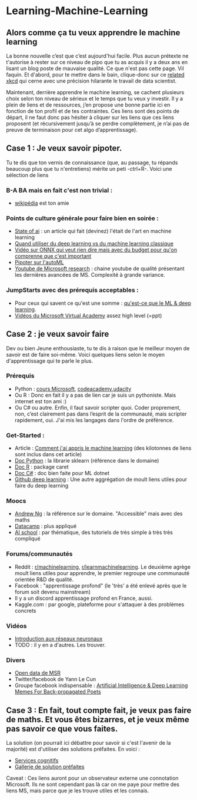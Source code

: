 # Learning-Machine-Learning
## Alors comme ça tu veux apprendre le machine learning
La bonne nouvelle c’est que c’est aujourd'hui facile. Plus aucun prétexte ne t'autorise à rester sur ce niveau de pipo que tu as acquis il y a deux ans en lisant un blog poste de mauvaise qualité. Ce que n'est pas cette page. Vil faquin. Et d'abord, pour te mettre dans le bain, clique-donc sur ce [related xkcd](https://www.xkcd.com/1838/ ) qui cerne avec une précision hilarante le travail de data scientist. 

Maintenant, derrière apprendre le machine learning, se cachent plusieurs choix selon ton niveau de sérieux et le temps que tu veux y investir. Il y a plein de liens et de ressources, j’en propose une bonne partie ici en fonction de ton profil et de tes contraintes.
Ces liens sont des points de départ, il ne faut donc pas hésiter à cliquer sur les liens que ces liens proposent (et récursivement jusqu’à se perdre complètement, je n’ai pas de preuve de terminaison pour cet algo d’apprentissage).


## Case 1 : Je veux savoir pipoter.

Tu te dis que ton vernis de connaissance (que, au passage, tu répands beaucoup plus que tu n'entretiens) mérite un peti -ctrl+R-. Voici une sélection de liens

### B-A BA mais en fait c'est non trivial :
- [wikipédia](https://en.wikipedia.org/wiki/Machine_learning) est ton amie
	
### Points de culture générale pour faire bien en soirée :
- [State of ai](https://www.stateof.ai/) : un article qui fait (devinez) l'était de l'art en machine learning
- [Quand utiliser du deep learning vs du machine learning classique](https://www.youtube.com/watch?v=bdxDPNIizV0&index=4&list=PLlrxD0HtieHi0mwteKBOfEeOYf0LJU4O1)
- [Vidéo sur ONNX qui veut rien dire mais avec du budget pour qu'on comprenne que c'est important](https://www.facebook.com/onnxai/videos/190916914880568/?fref=mentions)
- [Pipoter sur l'autoML](https://www.forbes.com/forbes/welcome/?toURL=https://www.forbes.com/sites/janakirammsv/2018/04/15/why-automl-is-set-to-become-the-future-of-artificial-intelligence/&refURL=&referrer=#4dc1da9d780a)
- [Youtube de Microsoft research](https://www.youtube.com/user/MicrosoftResearch) : chaine youtube de qualité présentant les dernières avancées de MS. Complexité à grande variance. 
	
### JumpStarts avec des prérequis acceptables  :
- Pour ceux qui savent ce qu'est une somme : [qu'est-ce que le ML & deep learning](https://www.youtube.com/watch?v=kUV045QBWJg&index=2&list=PLlrxD0HtieHi0mwteKBOfEeOYf0LJU4O1).
- [Vidéos du Microsoft Virtual Academy](https://microsoft.sharepoint.com/sites/infopedia/Media/details/aevd-3-101987) assez high level (=ppt)
	

## Case 2 : je veux savoir faire

Dev ou bien Jeune enthousiaste, tu te dis à raison que le meilleur moyen de savoir est de faire soi-même. Voici quelques liens selon le moyen d'apprentissage qui te parle le plus.

### Prérequis 
- Python :  [cours Microsoft](https://www.edx.org/course/introduction-to-python-fundamentals-0), [codeacademy](https://www.codecademy.com/learn/learn-python),[udacity](https://eu.udacity.com/course/introduction-to-python--ud1110)
- Ou R : Donc en fait il y a pas de lien car je suis un pythoniste. Mais internet est ton ami :)
- Ou C# ou autre.
Enfin, il faut savoir scripter quoi. Coder proprement, non, c’est clairement pas dans l’esprit de la communauté, mais scripter rapidement, oui. J'ai mis les langages dans l'ordre de préférence.

### Get-Started :
- Article : [Comment j'ai appris le machine learning](https://howicodestuff.github.io/machine_learning/2018/01/12/a-roadmap-to-machine-learning.html) (des kilotonnes de liens sont inclus  dans cet article)
- [Doc Python](http://scikit-learn.org/stable/tutorial/basic/tutorial.html) : la librarie sklearn (référence dans le domaine)
- [Doc R](http://topepo.github.io/caret/index.html) : package caret
- [Doc C#](https://www.microsoft.com/net/learn/apps/machine-learning-and-ai/ml-dotnet/get-started/windows) : doc bien faite pour ML dotnet
- [Github deep learning](https://github.com/ChristosChristofidis/awesome-deep-learning) : Une autre aggrégation de moult liens utiles pour faire du deep learning

### Moocs 
- [Andrew Ng](https://www.coursera.org/learn/machine-learning) : la référence sur le domaine. "Accessible" mais avec des maths
- [Datacamp](https://www.datacamp.com/) : plus appliqué
- [AI school](https://aischool.microsoft.com/learning-paths) : par thématique, des tutoriels de très simple à très très compliqué

### Forums/communautés 
- Reddit : [r/machinelearning](https://www.reddit.com/r/MachineLearning/), [r/learnmachinelearning](https://www.reddit.com/r/learnmachinelearning). Le deuxième agrège moult liens utiles pour apprendre, le premier regroupe une communauté orientée R&D de qualité.
- Facebook : "apprentissage profond" (le 'très' a été enlevé après que le forum soit devenu mainstream)
- Il y a un discord apprentissage profond en France, aussi.
- Kaggle.com : par google, plateforme pour s'attaquer à des problèmes concrets

### Vidéos 
- [Introduction aux réseaux neuronaux](https://www.youtube.com/watch?time_continue=749&v=aircAruvnKk)
- TODO : il y en a d'autres. Les trouver.
	
### Divers
- [Open data de MSR](https://msropendata.com/)
- Twitter/facebook de Yann Le Cun
- Groupe facebook indispensable : [Artificial Intelligence & Deep Learning Memes For Back-propagated Poets](https://www.facebook.com/groups/1638417209555402/?ref=group_header)


## Case 3 : En fait, tout compte fait, je veux pas faire de maths. Et vous êtes bizarres, et je veux même pas savoir ce que vous faites.

La solution (on pourrait ici débattre pour savoir si c'est l'avenir de la majorité) est d'utiliser des solutions préfaites. En voici :

- [Services cognitifs](https://azure.microsoft.com/fr-fr/services/cognitive-services/)
- [Gallerie de solution préfaites](https://gallery.azure.ai/)


Caveat : Ces liens auront pour un observateur externe une connotation Microsoft. Ils ne sont cependant pas là car on me paye pour mettre des liens MS, mais parce que je les trouve utiles et les connais.